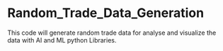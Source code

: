 # Random_Trade_Data_Generation
This code will generate random trade data for analyse and visualize the data with AI and ML python Libraries. 
